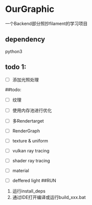 # OurGraphic
一个Backend部分照抄filament的学习项目

## dependency
python3

## todo 1:
- [ ] 添加光照处理

##todo:
- [ ] 纹理
- [ ] 使用内存池进行优化
- [ ] 多Rendertarget
- [ ] RenderGraph
- [ ] texture & uniform

- [ ] vulkan ray tracing
- [ ] shader ray tracing
- [ ] material
- [ ] deffered light
##RUN
1. 运行install_deps
2. 通过IDE打开编译或运行build_xxx.bat